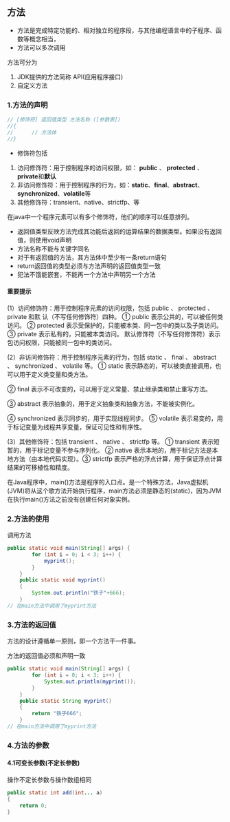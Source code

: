 ## 方法

- 方法是完成特定功能的、相对独立的程序段，与其他编程语言中的子程序、函数等概念相当，
- 方法可以多次调用

方法可分为

1. JDK提供的方法简称 API(应用程序接口)
2. 自定义方法

### 1.方法的声明

```java
// [修饰符] 返回值类型 方法名称 ([参数表])
//{
//      // 方法体
//}
```

-  修饰符包括

1. 访问修饰符：用于控制程序的访问权限，如： **public** 、 **protected** 、**private**和**默认**
2. 非访问修饰符：用于控制程序的行为，如：**static**、**final**、**abstract**、**synchronized**、**volatile**等
3. 其他修饰符：transient、native、strictfp、等

在java中一个程序元素可以有多个修饰符，他们的顺序可以任意排列。

- 返回值类型反映方法完成其功能后返回的运算结果的数据类型。如果没有返回值，则使用void声明
- 方法名称不能与关键字同名
- 对于有返回值的方法，其方法体中至少有一条return语句
- return返回值的类型必须与方法声明的返回值类型一致
- 犯法不饿能嵌套，不能再一个方法中声明另一个方法

#### 重要提示

(1）访问修饰符：用于控制程序元素的访问权限，包括 public 、 protected 、 private 和默
认（不写任何修饰符）四种。
① public 表示公共的，可以被任何类访问。
② protected 表示受保护的，只能被本类、同一包中的类以及子类访问。
③ private 表示私有的，只能被本类访问。
默认修饰符（不写任何修饰符）表示包访问权限，只能被同一包中的类访问。

(2）非访问修饰符：用于控制程序元素的行为，包括 static 、 final 、 abstract 、 synchronized 、 volatile 等。
① static 表示静态的，可以被类直接调用，也可以用于定义类变量和类方法。

② final 表示不可改变的，可以用于定义常量、禁止继承类和禁止重写方法。

③ abstract 表示抽象的，用于定义抽象类和抽象方法，不能被实例化。

④ synchronized 表示同步的，用于实现线程同步。
⑤ volatile 表示易变的，用于标记变量为线程共享变量，保证可见性和有序性。

(3）其他修饰符：包括 transient 、 native 、 strictfp 等。
① transient 表示短暂的，用于标记变量不参与序列化。
② native 表示本地的，用于标记方法是本地方法（由本地代码实现）。③ strictfp 表示严格的浮点计算，用于保证浮点计算结果的可移植性和精度。

在Java程序中，main()方法是程序的入口点。是一个特殊方法，Java虚拟机(JVM)将从这个歌方法开始执行程序，main方法必须是静态的(static)，因为JVM在执行main()方法之前没有创建任何对象实例。

### 2.方法的使用

调用方法

```java
public static void main(String[] args) {
        for (int i = 0; i < 3; i++) {
            myprint();
        }
    }
    public static void myprint()
    {
        System.out.println("铁子"+666);
    }
// 在main方法中调用了myprint方法
```

### 3.方法的返回值

方法的设计遵循单一原则，即一个方法干一件事。

方法的返回值必须和声明一致

```java
public static void main(String[] args) {
        for (int i = 0; i < 3; i++) {
            System.out.println(myprint());
        }
    }
    public static String myprint()
    {
        return "铁子666";
    }
// 在main方法中调用了myprint方法
```

### 4.方法的参数

#### 4.1可变长参数(不定长参数)

操作不定长参数与操作数组相同

```java
public static int add(int... a)
{
    return 0;
}
```

